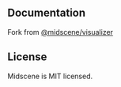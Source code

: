 ## Documentation

Fork from [@midscene/visualizer](https://github.com/web-infra-dev/midscene/tree/main/packages/visualizer)

## License

Midscene is MIT licensed.
